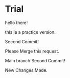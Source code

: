 # Trial

hello there!

this ia a practice version.



Second Commit!

Please Merge this request.


Main branch Second Commit!


New Changes Made.

